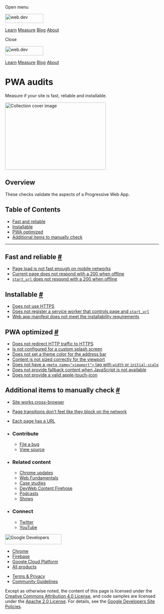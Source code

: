 <span class="w-tooltip w-tooltip--left">Open menu</span>

<a href="/" class="gc-analytics-event header-default__logo-link"><img src="/images/lockup.svg" alt="web.dev" class="header-default__logo" width="125" height="30" /></a>

<a href="/learn/" class="gc-analytics-event header-default__link">Learn</a> <a href="/measure/" class="gc-analytics-event header-default__link">Measure</a> <a href="/blog/" class="gc-analytics-event header-default__link">Blog</a> <a href="/about/" class="gc-analytics-event header-default__link">About</a>

<span class="w-tooltip">Close</span>

<a href="/" class="gc-analytics-event"><img src="/images/lockup.svg" alt="web.dev" class="drawer-default__logo" width="125" height="30" /></a>

<a href="/learn/" class="gc-analytics-event drawer-default__link">Learn</a> <a href="/measure/" class="gc-analytics-event drawer-default__link">Measure</a> <a href="/blog/" class="gc-analytics-event drawer-default__link">Blog</a> <a href="/about/" class="gc-analytics-event drawer-default__link">About</a>

PWA audits
==========

Measure if your site is fast, reliable and installable.

<img src="https://web-dev.imgix.net/image/jxu1OdD7LKOGIDU7jURMpSH2lyK2/rLOdIP2q5ASla8qjoclm.svg" alt="Collection cover image" class="w-masthead-path__image" width="330" height="220" />

Overview
--------

These checks validate the aspects of a Progressive Web App.

Table of Contents
-----------------

-   <a href="#fast-and-reliable" class="w-path-link">Fast and reliable</a>
-   <a href="#installable" class="w-path-link">Installable</a>
-   <a href="#pwa-optimized" class="w-path-link">PWA optimized</a>
-   <a href="#additional-items-to-manually-check" class="w-path-link">Additional items to manually check</a>

------------------------------------------------------------------------

Fast and reliable <a href="#fast-and-reliable" class="w-headline-link">#</a>
----------------------------------------------------------------------------

-   <a href="/load-fast-enough-for-pwa/" class="w-path-link">Page load is not fast enough on mobile networks</a>
-   <a href="/works-offline/" class="w-path-link">Current page does not respond with a 200 when offline</a>
-   <a href="/offline-start-url/" class="w-path-link"><code>start_url</code> does not respond with a 200 when offline</a>

Installable <a href="#installable" class="w-headline-link">#</a>
----------------------------------------------------------------

-   <a href="/is-on-https/" class="w-path-link">Does not use HTTPS</a>
-   <a href="/service-worker/" class="w-path-link">Does not register a service worker that controls page and <code>start_url</code></a>
-   <a href="/installable-manifest/" class="w-path-link">Web app manifest does not meet the installability requirements</a>

PWA optimized <a href="#pwa-optimized" class="w-headline-link">#</a>
--------------------------------------------------------------------

-   <a href="/redirects-http/" class="w-path-link">Does not redirect HTTP traffic to HTTPS</a>
-   <a href="/splash-screen/" class="w-path-link">Is not configured for a custom splash screen</a>
-   <a href="/themed-omnibox/" class="w-path-link">Does not set a theme color for the address bar</a>
-   <a href="/content-width/" class="w-path-link">Content is not sized correctly for the viewport</a>
-   <a href="/viewport/" class="w-path-link">Does not have a <code>&lt;meta name="viewport"&gt;</code> tag with <code>width</code> or <code>initial-scale</code></a>
-   <a href="/without-javascript/" class="w-path-link">Does not provide fallback content when JavaScript is not available</a>
-   <a href="/apple-touch-icon/" class="w-path-link">Does not provide a valid apple-touch-icon</a>

Additional items to manually check <a href="#additional-items-to-manually-check" class="w-headline-link">#</a>
--------------------------------------------------------------------------------------------------------------

-   <a href="/pwa-cross-browser/" class="w-path-link">Site works cross-browser</a>
-   <a href="/pwa-page-transitions/" class="w-path-link">Page transitions don't feel like they block on the network</a>
-   <a href="/pwa-each-page-has-url/" class="w-path-link">Each page has a URL</a>

-   ### Contribute

    -   <a href="https://github.com/GoogleChrome/web.dev/issues/new?assignees=&amp;labels=bug&amp;template=bug_report.md&amp;title=" class="w-footer__linkbox-link">File a bug</a>
    -   <a href="https://github.com/googlechrome/web.dev" class="w-footer__linkbox-link">View source</a>

-   ### Related content

    -   <a href="https://blog.chromium.org/" class="w-footer__linkbox-link">Chrome updates</a>
    -   <a href="https://developers.google.com/web/" class="w-footer__linkbox-link">Web Fundamentals</a>
    -   <a href="https://developers.google.com/web/showcase/" class="w-footer__linkbox-link">Case studies</a>
    -   <a href="https://devwebfeed.appspot.com/" class="w-footer__linkbox-link">DevWeb Content Firehose</a>
    -   <a href="/podcasts/" class="w-footer__linkbox-link">Podcasts</a>
    -   <a href="/shows/" class="w-footer__linkbox-link">Shows</a>

-   ### Connect

    -   <a href="https://www.twitter.com/ChromiumDev" class="w-footer__linkbox-link">Twitter</a>
    -   <a href="https://www.youtube.com/user/ChromeDevelopers" class="w-footer__linkbox-link">YouTube</a>

<a href="https://developers.google.com/" class="w-footer__utility-logo-link"><img src="/images/lockup-color.png" alt="Google Developers" class="w-footer__utility-logo" width="185" height="33" /></a>

-   <a href="https://developer.chrome.com/" class="w-footer__utility-link">Chrome</a>
-   <a href="https://firebase.google.com/" class="w-footer__utility-link">Firebase</a>
-   <a href="https://cloud.google.com/" class="w-footer__utility-link">Google Cloud Platform</a>
-   <a href="https://developers.google.com/products" class="w-footer__utility-link">All products</a>

<!-- -->

-   <a href="https://policies.google.com/" class="w-footer__utility-link">Terms &amp; Privacy</a>
-   <a href="/community-guidelines/" class="w-footer__utility-link">Community Guidelines</a>

Except as otherwise noted, the content of this page is licensed under the [Creative Commons Attribution 4.0 License](https://creativecommons.org/licenses/by/4.0/), and code samples are licensed under the [Apache 2.0 License](https://www.apache.org/licenses/LICENSE-2.0). For details, see the [Google Developers Site Policies](https://developers.google.com/terms/site-policies).
